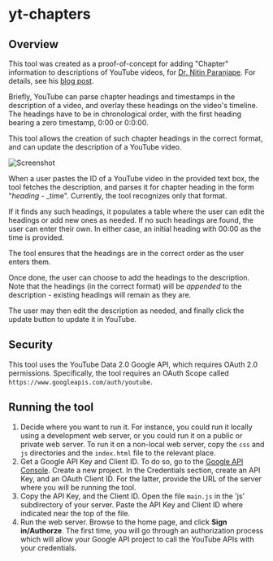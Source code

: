 # yt-chapters

## Overview
This tool was created as a proof-of-concept for adding "Chapter" information to descriptions of YouTube videos, for [Dr. Nitin Paranjape](https://www.linkedin.com/in/nitinparanjape/). For details, see his [blog post](https://efficiency365.com/2020/06/05/youtube-chapter-creation-tool).

Briefly, YouTube can parse chapter headings and timestamps in the description of a video, and overlay these headings on the video's timeline. The headings have to be in chronological order, with the first heading bearing a zero timestamp, 0:00 or 0:0:00.

This tool allows the creation of such chapter headings in the correct format, and can update the description of a YouTube video. 

![Screenshot](https://i1.wp.com/efficiency365.com/wp-content/uploads/2020/06/image.jpeg?resize=768%2C427&ssl=1)

When a user pastes the ID of a YouTube video in the provided text box, the tool fetches the description, and parses it for chapter heading in the form "_heading_ - _time". Currently, the tool recognizes only that format.

If it finds any such headings, it populates a table where the user can edit the headings or add new ones as needed. If no such headings are found, the user can enter their own. In either case, an initial heading with 00:00 as the time is provided.

The tool ensures that the headings are in the correct order as the user enters them.

Once done, the user can choose to add the headings to the description. Note that the headings (in the correct format) will be _appended_ to the description - existing headings will remain as they are.

The user may then edit the description as needed, and finally click the update button to update it in YouTube.

## Security
This tool uses the YouTube Data 2.0 Google API, which requires OAuth 2.0 permissions. Specifically, the tool requires an OAuth Scope called `https://www.googleapis.com/auth/youtube`.

## Running the tool
1. Decide where you want to run it. For instance, you could run it locally using a development web server, or you could run it on a public or private web server. To run it on a non-local web server, copy the `css` and `js` directories and the `index.html` file to the relevant place.
2. Get a Google API Key and Client ID. To do so, go to the [Google API Console](https://console.developers.google.com/). Create a new project. In the Credentials section, create an API Key, and an OAuth Client ID. For the latter, provide the URL of the server where you will be running the tool.
3. Copy the API Key, and the Client ID. Open the file `main.js` in the 'js' subdirectory of your server. Paste the API Key and Client ID where indicated near the top of the file.
4. Run the web server. Browse to the home page, and click **Sign in/Authorze**. The first time, you will go through an authorization process which will allow your Google API project to call the YouTube APIs with your credentials.
